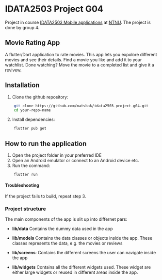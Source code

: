 # IDATA2503 Project G04

Project in course
[IDATA2503 Mobile applications](https://www.ntnu.edu/studies/courses/IDATA2503#tab=omEmnet) at
[NTNU](https://www.ntnu.edu/). The project is done by group 4.

## Movie Rating App
A flutter/Dart application to rate movies. This app lets you expolore different movies and see their details. Find a movie you like and add it to your watchlist. Done watching? Move the movie to a completed list and give it a revivew.

## Installation
1. Clone the github repository:
```bash
    git clone https://github.com/matsbak/idata2503-project-g04.git
    cd your-repo-name
```
2. Install dependencies:
```bash
    flutter pub get
```

## How to run the application

1. Open the project folder in your preferred IDE
2. Open an Android emulator or connect to an Android device etc.
3. Run the command: 
```bash
    flutter run
```

#### Troubleshooting

If the project fails to build, repeat step 3.

### Project structure
The main components of the app is slit up into differnet pars:
-  <b>lib/data</b> Contains the dummy data used in the app

- <b>lib/models</b> Contains the data classes or objects inside the app. These classes represents the data, e.g. the movies or reviews

- <b>lib/screens</b>: Contains the different screens the user can navigate inside the app

- <b>lib/widgets</b> Contains all the different widgets used. These widget are either large widgets or reused in different areas inside the app.